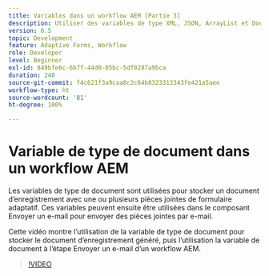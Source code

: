 ```yaml
---
title: Variables dans un workflow AEM [Partie 3]
description: Utiliser des variables de type XML, JSON, ArrayList et Document dans un workflow AEM
version: 6.5
topic: Development
feature: Adaptive Forms, Workflow
role: Developer
level: Beginner
exl-id: 849bfe6c-6b7f-44d0-85bc-5df0287a9bca
duration: 240
source-git-commit: f4c621f3a9caa8c2c64b8323312343fe421a5aee
workflow-type: ht
source-wordcount: '81'
ht-degree: 100%

---
```


# Variable de type de document dans un workflow AEM


Les variables de type de document sont utilisées pour stocker un document d’enregistrement avec une ou plusieurs pièces jointes de formulaire adaptatif. Ces variables peuvent ensuite être utilisées dans le composant Envoyer un e-mail pour envoyer des pièces jointes par e-mail.

Cette vidéo montre l’utilisation de la variable de type de document pour stocker le document d’enregistrement généré, puis l’utilisation la variable de document à l’étape Envoyer un e-mail d’un workflow AEM.

>[!VIDEO](https://video.tv.adobe.com/v/26452?quality=12&learn=on)
